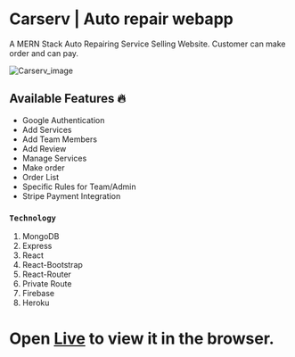 # Carserv | Auto repair webapp

A MERN Stack Auto Repairing Service Selling Website.
Customer can make order and can pay.

![Carserv_image](https://i.ibb.co/R4TC7r7/carserv.png)

## Available Features 🔥

- Google Authentication
- Add Services
- Add Team Members
- Add Review
- Manage Services
- Make order
- Order List
- Specific Rules for Team/Admin
- Stripe Payment Integration

### `Technology`

1. MongoDB
2. Express
3. React
4. React-Bootstrap
5. React-Router
6. Private Route
7. Firebase
8. Heroku

# Open [Live](https://carserv-76.web.app/) to view it in the browser.
